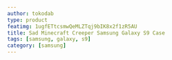 ```yaml
---
author: tokodab
type: product
featimg: 1ugfETtcsmwQeMLZTqj9bIK8x2f1zR5AU
title: Sad Minecraft Creeper Samsung Galaxy S9 Case
tags: [samsung, galaxy, s9]
category: [samsung]
---
```

